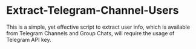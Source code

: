 # Extract-Telegram-Channel-Users
This is a simple, yet effective script to extract user info, which is available from Telegram Channels and Group Chats, will require the usage of Telegram API key.
